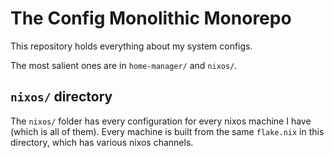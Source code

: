 # The Config Monolithic Monorepo

This repository holds everything about my system configs.

The most salient ones are in `home-manager/` and `nixos/`.

## `nixos/` directory
The `nixos/` folder has every configuration for every nixos machine I have (which is all of them).
Every machine is built from the same `flake.nix` in this directory, which has various nixos channels.
